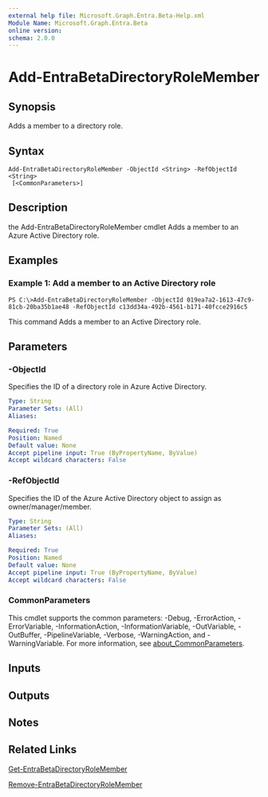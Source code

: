 ```yaml
---
external help file: Microsoft.Graph.Entra.Beta-Help.xml
Module Name: Microsoft.Graph.Entra.Beta
online version:
schema: 2.0.0
---
```


# Add-EntraBetaDirectoryRoleMember

## Synopsis
Adds a member to a directory role.

## Syntax

```
Add-EntraBetaDirectoryRoleMember -ObjectId <String> -RefObjectId <String>
 [<CommonParameters>]
```

## Description
the Add-EntraBetaDirectoryRoleMember cmdlet Adds a member to an Azure Active Directory role.

## Examples

### Example 1: Add a member to an Active Directory role
```
PS C:\>Add-EntraBetaDirectoryRoleMember -ObjectId 019ea7a2-1613-47c9-81cb-20ba35b1ae48 -RefObjectId c13dd34a-492b-4561-b171-40fcce2916c5
```

This command Adds a member to an Active Directory role.

## Parameters



### -ObjectId
Specifies the ID of a directory role in Azure Active Directory.

```yaml
Type: String
Parameter Sets: (All)
Aliases:

Required: True
Position: Named
Default value: None
Accept pipeline input: True (ByPropertyName, ByValue)
Accept wildcard characters: False
```

### -RefObjectId
Specifies the ID of the Azure Active Directory object to assign as owner/manager/member.

```yaml
Type: String
Parameter Sets: (All)
Aliases:

Required: True
Position: Named
Default value: None
Accept pipeline input: True (ByPropertyName, ByValue)
Accept wildcard characters: False
```

### CommonParameters
This cmdlet supports the common parameters: -Debug, -ErrorAction, -ErrorVariable, -InformationAction, -InformationVariable, -OutVariable, -OutBuffer, -PipelineVariable, -Verbose, -WarningAction, and -WarningVariable. For more information, see [about_CommonParameters](https://go.microsoft.com/fwlink/?LinkID=113216).

## Inputs

## Outputs

## Notes

## Related Links

[Get-EntraBetaDirectoryRoleMember]()

[Remove-EntraBetaDirectoryRoleMember]()

